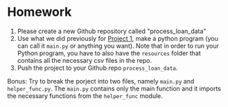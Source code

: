 # Homework

1. Please create a new Github repository called "process_loan_data"
2. Use what we did previously for [Project 1](https://github.com/learnwithshin/core-python/blob/main/course_2/project_1_solution.ipynb), make a python program (you can call it `main.py` or anything you want). Note that in order to run your Python program, you have to also have the `resources` folder that contains all the necessary csv files in the repo.
3. Push the project to your Github repo `process_loan_data`.

Bonus:
Try to break the porject into two files, namely `main.py` and `helper_func.py`. The `main.py` contains only the main function and it imports the necessary functions from the `helper_func` module.
